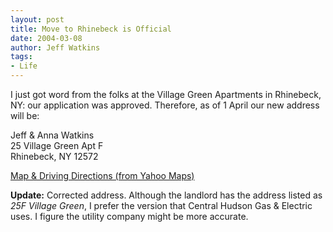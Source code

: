 ```yaml
---
layout: post
title: Move to Rhinebeck is Official
date: 2004-03-08
author: Jeff Watkins
tags:
- Life
---
```


<p>I just got word from the folks at the Village Green Apartments in
Rhinebeck, NY: our application was approved. Therefore, as of 1 April
our new address will be:</p>
<p>Jeff & Anna Watkins<br/>
25 Village Green Apt F<br/>
Rhinebeck, NY 12572</p>
<p><a
href="http://maps.yahoo.com/maps_result?resize=l&mag=6&csz=Rhinebeck,%20NY&addr=25%20Village%20Green">
Map & Driving Directions (from Yahoo Maps)</a></p>
<p><b>Update:</b> Corrected address. Although the landlord has the
address listed as <i>25F Village Green</i>, I prefer the version that
Central Hudson Gas & Electric uses. I figure the utility company
might be more accurate. </p>